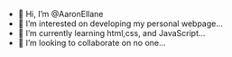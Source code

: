 - 👋 Hi, I’m @AaronEllane
- 👀 I’m interested on developing my personal webpage...
- 🌱 I’m currently learning html,css, and JavaScript...
- 💞️ I’m looking to collaborate on no one...


<!---
AaronEllane/AaronEllane is a ✨ special ✨ repository because its `README.md` (this file) appears on your GitHub profile.
You can click the Preview link to take a look at your changes.
--->
